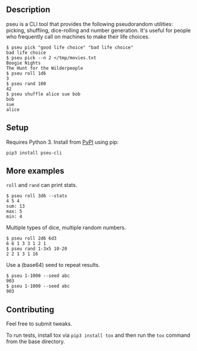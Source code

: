 ## Description
pseu is a CLI tool that provides the following pseudorandom utilities: picking, shuffling, dice-rolling and number generation. It's useful for people who frequently call on machines to make their life choices.

```
$ pseu pick "good life choice" "bad life choice"
bad life choice
$ pseu pick --n 2 </tmp/movies.txt
Boogie Nights
The Hunt for the Wilderpeople
$ pseu roll 1d6
3
$ pseu rand 100
42
$ pseu shuffle alice sue bob
bob
sue
alice
```

## Setup
Requires Python 3. Install from [PyPI](https://pypi.org/project/base-convert-cli/) using pip:

```
pip3 install pseu-cli
```

## More examples
`roll` and `rand` can print stats.

```
$ pseu roll 3d6 --stats
4 5 4
sum: 13
max: 5
min: 4
```

Multiple types of dice, multiple random numbers.

```
$ pseu roll 2d6 6d3
6 6 1 3 3 1 2 1
$ pseu rand 1-3x5 10-20
2 2 1 3 1 16
```

Use a (base64) seed to repeat results.

```
$ pseu 1-1000 --seed abc
903
$ pseu 1-1000 --seed abc
903
```

## Contributing
Feel free to submit tweaks.

To run tests, install tox via `pip3 install tox` and then run the `tox` command from the base directory.
